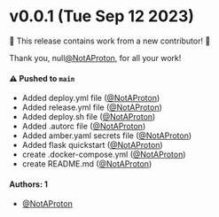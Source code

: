 # v0.0.1 (Tue Sep 12 2023)

:tada: This release contains work from a new contributor! :tada:

Thank you, null[@NotAProton](https://github.com/NotAProton), for all your work!

#### ⚠️ Pushed to `main`

- Added deploy.yml file ([@NotAProton](https://github.com/NotAProton))
- Added release.yml file ([@NotAProton](https://github.com/NotAProton))
- Added deploy.sh file ([@NotAProton](https://github.com/NotAProton))
- Added .autorc file ([@NotAProton](https://github.com/NotAProton))
- Added amber.yaml secrets file ([@NotAProton](https://github.com/NotAProton))
- Added flask quickstart ([@NotAProton](https://github.com/NotAProton))
- create .docker-compose.yml ([@NotAProton](https://github.com/NotAProton))
- create README.md ([@NotAProton](https://github.com/NotAProton))

#### Authors: 1

- [@NotAProton](https://github.com/NotAProton)
